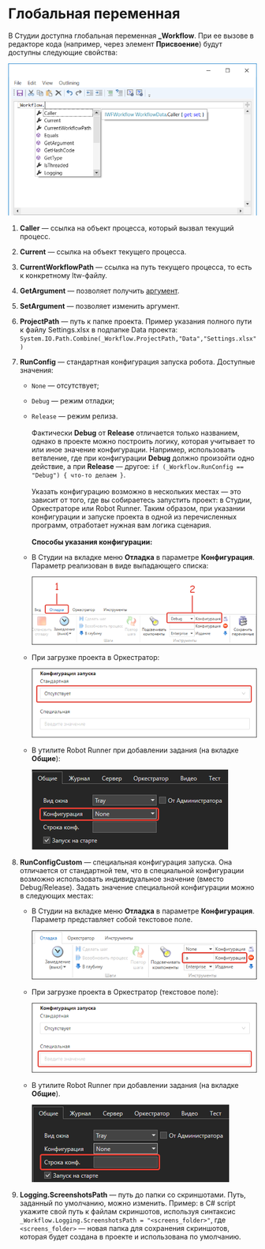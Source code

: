 # Глобальная переменная

В Студии доступна глобальная переменная **\_Workflow**. При ее вызове в редакторе кода (например, через элемент **Присвоение**) будут доступны следующие свойства:

![](<../../.gitbook/assets/workflow.png>)

1. **Caller** — ссылка на объект процесса, который вызвал текущий процесс.
2. **Current** — ccылка на объект текущего процесса.
3. **CurrentWorkflowPath** — ссылка на путь текущего процесса, то есть к конкретному ltw-файлу.
4. **GetArgument** — позволяет получить [аргумент](https://docs.primo-rpa.ru/primo-rpa/primo-studio/process/args).
5. **SetArgument** — позволяет изменить аргумент.
6. **ProjectPath** — путь к папке проекта. Пример указания полного пути к файлу Settings.xlsx в подпапке Data проекта:
   `System.IO.Path.Combine(_Workflow.ProjectPath,"Data","Settings.xlsx")`
7. **RunConfig** — стандартная конфигурация запуска робота. Доступные значения:
   * `None` — отсутствует;
   * `Debug` — режим отладки;
   * `Release` — режим релиза.
   \
   \
   Фактически **Debug** от **Release** отличается только названием, однако в проекте можно построить логику, которая учитывает то или иное значение конфигурации. Например, использовать ветвление, где при конфигурации **Debug** должно произойти одно действие, а при **Release** — другое: `if (_Workflow.RunConfig == "Debug") { что-то делаем }`.\
   \
   Указать конфигурацию возможно в нескольких местах — это зависит от того, где вы собираетесь запустить проект: в Студии, Оркестраторе или Robot Runner. Таким образом, при указании конфигурации и запуске проекта в одной из перечисленных программ, отработает нужная вам логика сценария.\
   \
   **Способы указания конфигурации:**
   * В Студии на вкладке меню **Отладка** в параметре **Конфигурация**. Параметр реализован в виде выпадающего списка:

     ![](<../../.gitbook/assets/studio-standard-config-robot.png>)

   * При загрузке проекта в Оркестратор:

     ![](<../../.gitbook/assets/orch-robot-config-standard.png>)

   * В утилите Robot Runner при добавлении задания (на вкладке **Общие**):

     ![](<../../.gitbook/assets/runner-config-robot-standard.png>)
     
8. **RunConfigCustom** — специальная конфигурация запуска. Она отличается от стандартной тем, что в специальной конфигурации возможно использовать индивидуальное значение (вместо Debug/Release). 
    Задать значение специальной конфигурации можно в следующих местах:
    * В Студии на вкладке меню **Отладка** в параметре **Конфигурация**. Параметр представляет собой текстовое поле.
    
      ![](<../../.gitbook/assets/studio-robot-config-special.png>)

    * При загрузке проекта в Оркестратор (текстовое поле):

      ![](<../../.gitbook/assets/orch-robot-config-special.png>)

    * В утилите Robot Runner при добавлении задания (на вкладке **Общие**).

      ![](<../../.gitbook/assets/runner-config-special.png>)

9. **Logging.ScreenshotsPath** — путь до папки со скриншотами. Путь, заданный по умолчанию, можно изменить. Пример: в C# script укажите свой путь к файлам скриншотов, используя синтаксис `_Workflow.Logging.ScreenshotsPath = "<screens_folder>"`, где `<screens_folder>` — новая папка для сохранения скриншотов, которая будет создана в проекте и использована по умолчанию.


   


   


   


 
